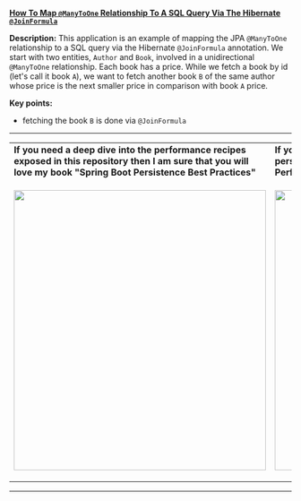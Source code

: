 **[How To Map `@ManyToOne` Relationship To A SQL Query Via The Hibernate `@JoinFormula`](https://github.com/AnghelLeonard/Hibernate-SpringBoot/tree/master/HibernateSpringBootJoinFormula)**
 
**Description:** This application is an example of mapping the JPA `@ManyToOne` relationship to a SQL query via the Hibernate `@JoinFormula` annotation. We start with two entities, `Author` and `Book`, involved in a unidirectional `@ManyToOne` relationship. Each book has a price. While we fetch a book by id (let's call it book `A`), we want to fetch another book `B` of the same author whose price is the next smaller price in comparison with book `A` price.

**Key points:**
- fetching the book `B` is done via `@JoinFormula`
     
-----------------------------------------------------------------------------------------------------------------------    
<table>
     <tr><td><b>If you need a deep dive into the performance recipes exposed in this repository then I am sure that you will love my book "Spring Boot Persistence Best Practices"</b></td><td><b>If you need a hand of tips and illustrations of 100+ Java persistence performance issues then "Java Persistence Performance Illustrated Guide" is for you.</b></td></tr>
     <tr><td>
<a href="https://www.apress.com/us/book/9781484256251"><p align="left"><img src="https://github.com/AnghelLeonard/Hibernate-SpringBoot/blob/master/Spring%20Boot%20Persistence%20Best%20Practices.jpg" height="500" width="450"/></p></a>
</td><td>
<a href="https://leanpub.com/java-persistence-performance-illustrated-guide"><p align="right"><img src="https://github.com/AnghelLeonard/Hibernate-SpringBoot/blob/master/Java%20Persistence%20Performance%20Illustrated%20Guide.jpg" height="500" width="450"/></p></a>
</td></tr></table>

-----------------------------------------------------------------------------------------------------------------------    

